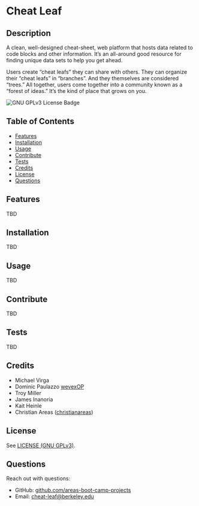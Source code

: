 # Cheat Leaf
## Description
A clean, well-designed cheat-sheet, web platform that hosts data related to code blocks and other information. It’s an all-around good resource for finding unique data sets to help you get ahead.

Users create “cheat leafs” they can share with others. They can organize their “cheat leafs” in “branches”. And they themselves are considered “trees.” All together, users come together into a community known as a “forest of ideas.” It’s the kind of place that grows on you.

<!-- if appropriate, add a screenshot ![image-alt](image-url) -->

![GNU GPLv3 License Badge](https://img.shields.io/github/license/areas-boot-camp-projects/cheat-leaf)


## Table of Contents
- [Features](#features)
- [Installation](#installation)
- [Usage](#usage)
- [Contribute](#contribute)
- [Tests](#tests)
- [Credits](#credits)
- [License](#license)
- [Questions](#questions)


## Features
TBD


## Installation
TBD


## Usage
TBD


## Contribute
TBD


## Tests
TBD


## Credits
- Michael Virga
- Dominic Paulazzo [wevexOP](https://github.com/wevexOP)
- Troy Miller
- James Inanoria
- Kait Heinle
- Christian Areas ([christianareas](https://github.com/christianareas))


## License
See [LICENSE (GNU GPLv3)](./LICENSE).


## Questions
Reach out with questions:

- GitHub: [github.com/areas-boot-camp-projects](https://github.com/areas-boot-camp-projects)
- Email: [cheat-leaf@berkeley.edu](#)

